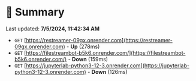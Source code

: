 # 📖 Summary
Last updated: **7/5/2024, 11:42:34 AM**

- `GET` [https://restreamer-09gx.onrender.com](https://restreamer-09gx.onrender.com) - **Up** (278ms)
- `GET` [https://filestreambot-b5k6.onrender.com/](https://filestreambot-b5k6.onrender.com/) - **Down** (159ms)
- `GET` [https://jupyterlab-python3-12-3.onrender.com](https://jupyterlab-python3-12-3.onrender.com) - **Down** (126ms)
